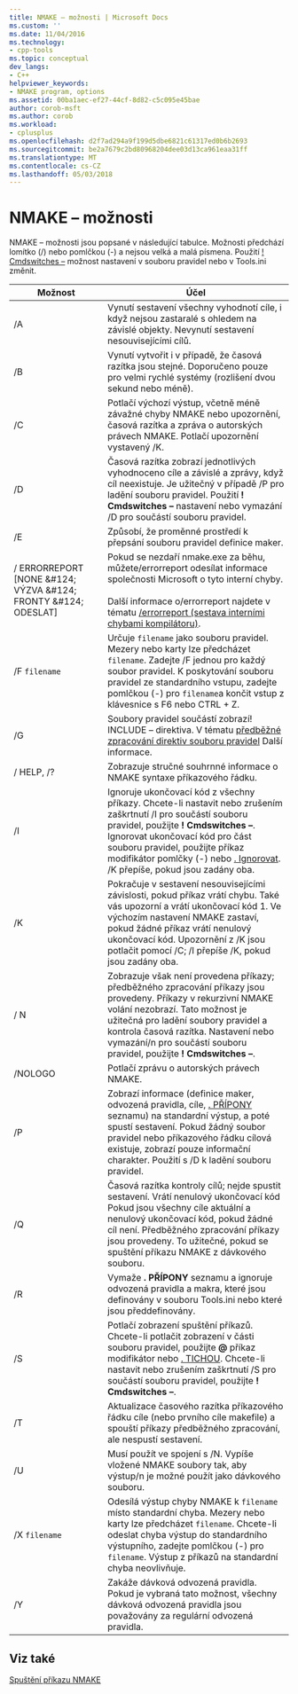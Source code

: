 ```yaml
---
title: NMAKE – možnosti | Microsoft Docs
ms.custom: ''
ms.date: 11/04/2016
ms.technology:
- cpp-tools
ms.topic: conceptual
dev_langs:
- C++
helpviewer_keywords:
- NMAKE program, options
ms.assetid: 00ba1aec-ef27-44cf-8d82-c5c095e45bae
author: corob-msft
ms.author: corob
ms.workload:
- cplusplus
ms.openlocfilehash: d2f7ad294a9f199d5dbe6821c61317ed0b6b2693
ms.sourcegitcommit: be2a7679c2bd80968204dee03d13ca961eaa31ff
ms.translationtype: MT
ms.contentlocale: cs-CZ
ms.lasthandoff: 05/03/2018
---
```

# <a name="nmake-options"></a>NMAKE – možnosti
NMAKE – možnosti jsou popsané v následující tabulce. Možnosti předchází lomítko (/) nebo pomlčkou (-) a nejsou velká a malá písmena. Použití [! Cmdswitches –](../build/makefile-preprocessing-directives.md) možnost nastavení v souboru pravidel nebo v Tools.ini změnit.  
  
|Možnost|Účel|  
|------------|-------------|  
|/A|Vynutí sestavení všechny vyhodnotí cíle, i když nejsou zastaralé s ohledem na závislé objekty. Nevynutí sestavení nesouvisejícími cílů.|  
|/B|Vynutí vytvořit i v případě, že časová razítka jsou stejné. Doporučeno pouze pro velmi rychlé systémy (rozlišení dvou sekund nebo méně).|  
|/C|Potlačí výchozí výstup, včetně méně závažné chyby NMAKE nebo upozornění, časová razítka a zpráva o autorských právech NMAKE. Potlačí upozornění vystavený /K.|  
|/D|Časová razítka zobrazí jednotlivých vyhodnoceno cíle a závislé a zprávy, když cíl neexistuje. Je užitečný v případě /P pro ladění souboru pravidel. Použití **! Cmdswitches –** nastavení nebo vymazání /D pro součástí souboru pravidel.|  
|/E|Způsobí, že proměnné prostředí k přepsání souboru pravidel definice maker.|  
|/ ERRORREPORT [NONE &AMP;#124; VÝZVA &AMP;#124; FRONTY &AMP;#124; ODESLAT]|Pokud se nezdaří nmake.exe za běhu, můžete/errorreport odesílat informace společnosti Microsoft o tyto interní chyby.<br /><br /> Další informace o/errorreport najdete v tématu [/errorreport (sestava interními chybami kompilátoru)](../build/reference/errorreport-report-internal-compiler-errors.md).|  
|/F `filename`|Určuje `filename` jako souboru pravidel. Mezery nebo karty lze předcházet `filename`. Zadejte /F jednou pro každý soubor pravidel. K poskytování souboru pravidel ze standardního vstupu, zadejte pomlčkou (-) pro `filename`a končit vstup z klávesnice s F6 nebo CTRL + Z.|  
|/G|Soubory pravidel součástí zobrazí! INCLUDE – direktiva.  V tématu [předběžné zpracování direktiv souboru pravidel](../build/makefile-preprocessing-directives.md) Další informace.|  
|/ HELP, /?|Zobrazuje stručné souhrnné informace o NMAKE syntaxe příkazového řádku.|  
|/I|Ignoruje ukončovací kód z všechny příkazy. Chcete-li nastavit nebo zrušením zaškrtnutí /I pro součástí souboru pravidel, použijte **! Cmdswitches –**. Ignorovat ukončovací kód pro část souboru pravidel, použijte příkaz modifikátor pomlčky (-) nebo [. Ignorovat](../build/dot-directives.md). /K přepíše, pokud jsou zadány oba.|  
|/K|Pokračuje v sestavení nesouvisejícími závislosti, pokud příkaz vrátí chybu. Také vás upozorní a vrátí ukončovací kód 1. Ve výchozím nastavení NMAKE zastaví, pokud žádné příkaz vrátí nenulový ukončovací kód. Upozornění z /K jsou potlačit pomocí /C; /I přepíše /K, pokud jsou zadány oba.|  
|/ N|Zobrazuje však není provedena příkazy; předběžného zpracování příkazy jsou provedeny. Příkazy v rekurzivní NMAKE volání nezobrazí. Tato možnost je užitečná pro ladění soubory pravidel a kontrola časová razítka. Nastavení nebo vymazání/n pro součástí souboru pravidel, použijte **! Cmdswitches –**.|  
|/NOLOGO|Potlačí zprávu o autorských právech NMAKE.|  
|/P|Zobrazí informace (definice maker, odvozená pravidla, cíle, [. PŘÍPONY](../build/dot-directives.md) seznamu) na standardní výstup, a poté spustí sestavení. Pokud žádný soubor pravidel nebo příkazového řádku cílová existuje, zobrazí pouze informační charakter. Použití s /D k ladění souboru pravidel.|  
|/Q|Časová razítka kontroly cílů; nejde spustit sestavení. Vrátí nenulový ukončovací kód Pokud jsou všechny cíle aktuální a nenulový ukončovací kód, pokud žádné cíl není. Předběžného zpracování příkazy jsou provedeny. To užitečné, pokud se spuštění příkazu NMAKE z dávkového souboru.|  
|/R|Vymaže **. PŘÍPONY** seznamu a ignoruje odvozená pravidla a makra, které jsou definovány v souboru Tools.ini nebo které jsou předdefinovány.|  
|/S|Potlačí zobrazení spuštění příkazů. Chcete-li potlačit zobrazení v části souboru pravidel, použijte **@** příkaz modifikátor nebo [. TICHOU](../build/dot-directives.md). Chcete-li nastavit nebo zrušením zaškrtnutí /S pro součástí souboru pravidel, použijte **! Cmdswitches –**.|  
|/T|Aktualizace časového razítka příkazového řádku cíle (nebo prvního cíle makefile) a spouští příkazy předběžného zpracování, ale nespustí sestavení.|  
|/U|Musí použít ve spojení s /N. Vypíše vložené NMAKE soubory tak, aby výstup/n je možné použít jako dávkového souboru.|  
|/X `filename`|Odesílá výstup chyby NMAKE k `filename` místo standardní chyba. Mezery nebo karty lze předcházet `filename`. Chcete-li odeslat chyba výstup do standardního výstupního, zadejte pomlčkou (-) pro `filename`. Výstup z příkazů na standardní chyba neovlivňuje.|  
|/Y|Zakáže dávková odvozená pravidla. Pokud je vybraná tato možnost, všechny dávková odvozená pravidla jsou považovány za regulární odvozená pravidla.|  
  
## <a name="see-also"></a>Viz také  
 [Spuštění příkazu NMAKE](../build/running-nmake.md)